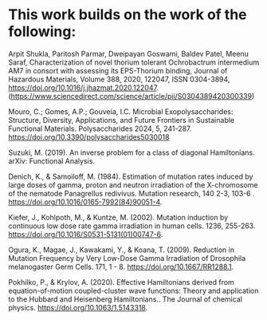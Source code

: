 # This work builds on the work of the following:

Arpit Shukla, Paritosh Parmar, Dweipayan Goswami, Baldev Patel, Meenu Saraf,
Characterization of novel thorium tolerant Ochrobactrum intermedium AM7 in consort with assessing its EPS-Thorium binding,
Journal of Hazardous Materials,
Volume 388, 2020, 122047, ISSN 0304-3894,
https://doi.org/10.1016/j.jhazmat.2020.122047.
(https://www.sciencedirect.com/science/article/pii/S0304389420300339)

Mouro, C.; Gomes, A.P.; Gouveia, I.C. 
Microbial Exopolysaccharides: Structure, Diversity, Applications, and Future Frontiers in Sustainable Functional Materials. 
Polysaccharides 2024, 5, 241-287. https://doi.org/10.3390/polysaccharides5030018

Suzuki, M. (2019). An inverse problem for a class of diagonal Hamiltonians. arXiv: Functional Analysis.

Denich, K., & Samoiloff, M. (1984). 
Estimation of mutation rates induced by large doses of gamma, proton and neutron irradiation of the X-chromosome of the nematode Panagrellus redivivus.
Mutation research, 140 2-3, 103-6 . https://doi.org/10.1016/0165-7992(84)90051-4.

Kiefer, J., Kohlpoth, M., & Kuntze, M. (2002). Mutation induction by continuous low dose rate gamma irradiation in human cells.
1236, 255-263. https://doi.org/10.1016/S0531-5131(01)00747-6.

Ogura, K., Magae, J., Kawakami, Y., & Koana, T. (2009). 
Reduction in Mutation Frequency by Very Low-Dose Gamma Irradiation of Drosophila melanogaster Germ Cells. 
171, 1 - 8. https://doi.org/10.1667/RR1288.1.

Pokhilko, P., & Krylov, A. (2020). Effective Hamiltonians derived from equation-of-motion coupled-cluster wave functions: Theory and application to the Hubbard and Heisenberg Hamiltonians.. 
The Journal of chemical physics. https://doi.org/10.1063/1.5143318.


